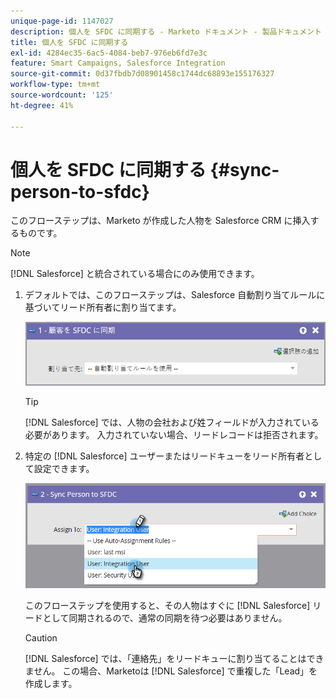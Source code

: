 ```yaml
---
unique-page-id: 1147027
description: 個人を SFDC に同期する - Marketo ドキュメント - 製品ドキュメント
title: 個人を SFDC に同期する
exl-id: 4284ec35-6ac5-4084-beb7-976eb6fd7e3c
feature: Smart Campaigns, Salesforce Integration
source-git-commit: 0d37fbdb7d08901458c1744dc68893e155176327
workflow-type: tm+mt
source-wordcount: '125'
ht-degree: 41%

---
```


# 個人を SFDC に同期する {#sync-person-to-sfdc}

このフローステップは、Marketo が作成した人物を Salesforce CRM に挿入するものです。

>[!NOTE]
>
>[!DNL Salesforce] と統合されている場合にのみ使用できます。

1. デフォルトでは、このフローステップは、Salesforce 自動割り当てルールに基づいてリード所有者に割り当てます。

   ![](assets/sync-person-to-sfdc-1.png)

   >[!TIP]
   >
   >[!DNL Salesforce] では、人物の会社および姓フィールドが入力されている必要があります。 入力されていない場合、リードレコードは拒否されます。

1. 特定の [!DNL Salesforce] ユーザーまたはリードキューをリード所有者として設定できます。

   ![](assets/sync-person-to-sfdc-2.png)

   このフローステップを使用すると、その人物はすぐに [!DNL Salesforce] リードとして同期されるので、通常の同期を待つ必要はありません。

   >[!CAUTION]
   >
   >[!DNL Salesforce] では、「連絡先」をリードキューに割り当てることはできません。 この場合、Marketoは [!DNL Salesforce] で重複した「Lead」を作成します。
